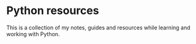 # Python resources

This is a collection of my notes, guides and resources while learning and working with Python.
